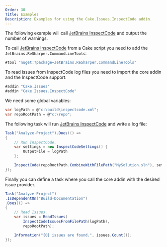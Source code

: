 ```yaml
---
Order: 30
Title: Examples
Description: Examples for using the Cake.Issues.InspectCode addin.
---
```

The following example will call [JetBrains InspectCode] and output the number of warnings.

To call [JetBrains InspectCode] from a Cake script you need to add the `JetBrains.ReSharper.CommandLineTools`:

```csharp
#tool "nuget:?package=JetBrains.ReSharper.CommandLineTools"
```

To read issues from InspectCode log files you need to import the core addin and the InspectCode support:

```csharp
#addin "Cake.Issues"
#addin "Cake.Issues.InspectCode"
```

We need some global variables:

```csharp
var logPath = @"c:\build\inspectcode.xml";
var repoRootPath = @"c:\repo";
```

The following task will run [JetBrains InspectCode] and write a log file:

```csharp
Task("Analyze-Project").Does(() =>
{
    // Run InspectCode.
    var settings = new InspectCodeSettings() {
        OutputFile = logPath
    };

    InspectCode(repoRootPath.CombineWithFilePath("MySolution.sln"), settings);
});
```

Finally you can define a task where you call the core addin with the desired issue provider.

```csharp
Task("Analyze-Project")
.IsDependentOn("Build-Documentation")
.Does(() =>
{
    // Read Issues.
    var issues = ReadIssues(
        InspectCodeIssuesFromFilePath(logPath),
        repoRootPath);

    Information("{0} issues are found.", issues.Count());
});
```

[JetBrains InspectCode]: https://www.jetbrains.com/help/resharper/InspectCode.html